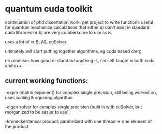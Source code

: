 # quantum cuda toolkit

continuation of phd dissertation work.  pet project to write functions useful for quantum mechanics calculations that either a) don't exist in standard cuda libraries or b) are very cumbersome to use as is.

uses a lot of cuBLAS, cuSolver.

ultimately will start putting together algorithms, eg cuda based dmrg

no promises how good or standard anything is, i'm self taught in both cuda and c++.

## current working functions:

-expm (matrix exponent) for complex single precision, still being worked on, uses scaling & squaring algorithm

-eigen solver for complex single precision (built in with cuSolver, but reorganized to be easier to use)

-kronecker/tensor product: parallelized with one thread => one element of the product

